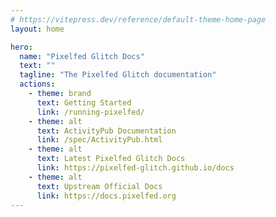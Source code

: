 ```yaml
---
# https://vitepress.dev/reference/default-theme-home-page
layout: home

hero:
  name: "Pixelfed Glitch Docs"
  text: ""
  tagline: "The Pixelfed Glitch documentation"
  actions:
    - theme: brand
      text: Getting Started
      link: /running-pixelfed/
    - theme: alt
      text: ActivityPub Documentation
      link: /spec/ActivityPub.html
    - theme: alt
      text: Latest Pixelfed Glitch Docs
      link: https://pixelfed-glitch.github.io/docs
    - theme: alt
      text: Upstream Official Docs
      link: https://docs.pixelfed.org
---
```



